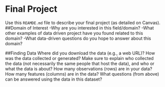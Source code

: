 # Final Project
Use this `REAMDE.md` file to describe your final project (as detailed on Canvas).
##Domain of Interest
-Why are you interested in this field/domain?
-What other examples of data driven project have you found related to this domain?
-What data-driven questions do you hope to answer about this domain?

##Finding Data
Where did you download the data (e.g., a web URL)?
How was the data collected or generated? Make sure to explain who collected the data (not necessarily the same people that host the data), and who or what the data is about?
How many observations (rows) are in your data?
How many features (columns) are in the data?
What questions (from above) can be answered using the data in this dataset?
